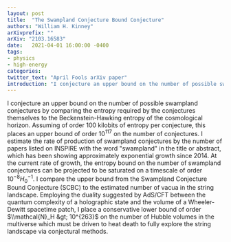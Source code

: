 ```yaml
---
layout: post
title:  "The Swampland Conjecture Bound Conjecture"
authors: "William H. Kinney"
arXivprefix: ""
arXiv: "2103.16583"
date:   2021-04-01 16:00:00 -0400
tags:
- physics
- high-energy
categories:
twitter_text: "April Fools arXiv paper"
introduction: "I conjecture an upper bound on the number of possible swampland conjectures ..."
---
```


I conjecture an upper bound on the number of possible swampland conjectures by comparing the entropy required by the conjectures themselves to the Beckenstein-Hawking entropy of the cosmological horizon. Assuming of order 100 kilobits of entropy per conjecture, this places an upper bound of order $10^{117}$ on the number of conjectures. I estimate the rate of production of swampland conjectures by the number of papers listed on INSPIRE with the word "swampland" in the title or abstract, which has been showing approximately exponential growth since 2014. At the current rate of growth, the entropy bound on the number of swampland conjectures can be projected to be saturated on a timescale of order $10^{-8} H_0^{-1}$. I compare the upper bound from the Swampland Conjecture Bound Conjecture (SCBC) to the estimated number of vacua in the string landscape. Employing the duality suggested by AdS/CFT between the quantum complexity of a holographic state and the volume of a Wheeler-Dewitt spacetime patch, I place a conservative lower bound of order $\\mathcal{N}_H &gt; 10^{263}$ on the number of Hubble volumes in the multiverse which must be driven to heat death to fully explore the string landscape via conjectural methods.
